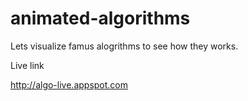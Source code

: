 # animated-algorithms
Lets visualize famus alogrithms to see how they works.

Live link

http://algo-live.appspot.com



